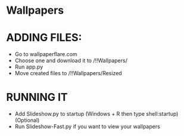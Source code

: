 # Wallpapers

# ADDING FILES:
- Go to wallpaperflare.com
- Choose one and download it to /!!Wallpapers/
- Run app.py
- Move created files to /!!Wallpapers/Resized

# RUNNING IT
- Add Slideshow.py to startup (Windows + R then type shell:startup) (Optional)
- Run Slideshow-Fast.py if you want to view your wallpapers
